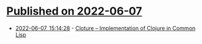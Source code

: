 # [Published on 2022-06-07](index.md)

* [2022-06-07, 15:14:28](https://news.ycombinator.com/item?id=31655574) - [Cloture – Implementation of Clojure in Common Lisp](https://github.com/ruricolist/cloture)
